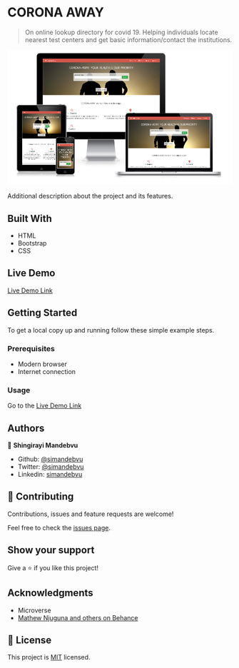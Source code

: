 # CORONA AWAY

> On online lookup directory for covid 19. Helping individuals locate nearest test centers and get basic information/contact the institutions.

![screenshot](./app_screenshot.png)

Additional description about the project and its features.

## Built With

- HTML
- Bootstrap
- CSS

## Live Demo

[Live Demo Link](https://raw.githack.com/simandebvu/corona-away/develop/index.html)


## Getting Started

To get a local copy up and running follow these simple example steps.

### Prerequisites

- Modern browser
- Internet connection

### Usage

Go to the [Live Demo Link](https://raw.githack.com/simandebvu/corona-away/develop/index.html)

## Authors

👤 **Shingirayi Mandebvu**

- Github: [@simandebvu](https://github.com/simandebvu)
- Twitter: [@simandebvu](https://twitter.com/simandebvu)
- Linkedin: [simandebvu](https://linkedin.com/in/simandebvu)

## 🤝 Contributing

Contributions, issues and feature requests are welcome!

Feel free to check the [issues page](issues/).

## Show your support

Give a ⭐️ if you like this project!

## Acknowledgments

- Microverse
- [Mathew Njuguna and others on Behance](https://www.behance.net/mathewnjuguna)

## 📝 License

This project is [MIT](LICENSE.md) licensed.
